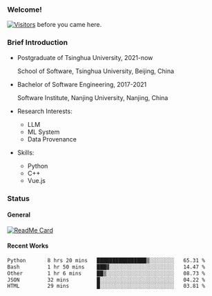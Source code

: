 ### Welcome!

[![Visitors](https://visitor-badge.laobi.icu/badge?page_id=HermitSun.HermitSun)]() before you came here.

### Brief Introduction

- Postgraduate of Tsinghua University, 2021-now
  
  School of Software, Tsinghua University, Beijing, China

- Bachelor of Software Engineering, 2017-2021
  
  Software Institute, Nanjing University, Nanjing, China

- Research Interests:
  - LLM
  - ML System
  - Data Provenance

- Skills:
  - Python
  - C++
  - Vue.js

### Status

#### General

[![ReadMe Card](https://github-readme-stats.hermitsun.vercel.app/api?username=HermitSun&count_private=true&show_icons=true)]()

#### Recent Works

<!--START_SECTION:waka-->

```txt
Python       8 hrs 20 mins   ████████████████▒░░░░░░░░   65.31 %
Bash         1 hr 50 mins    ███▓░░░░░░░░░░░░░░░░░░░░░   14.47 %
Other        1 hr 6 mins     ██▒░░░░░░░░░░░░░░░░░░░░░░   08.73 %
JSON         32 mins         █░░░░░░░░░░░░░░░░░░░░░░░░   04.22 %
HTML         29 mins         █░░░░░░░░░░░░░░░░░░░░░░░░   03.81 %
```

<!--END_SECTION:waka-->
